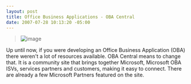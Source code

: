 ```yaml
---
layout: post
title: Office Business Applications - OBA Central
date: 2007-07-28 10:13:20 -05:00
---
```


> ![image](http://gwb.blob.core.windows.net/sdorman/WindowsLiveWriter/OfficeBusinessApplicationsOBACentral_8DEC/image_1.png)

Up until now, if you were developing an Office Business Application (OBA) there weren't a lot of resources available. OBA Central means to change that. It is a community site that brings together Microsoft, Microsoft OBA ISVs, services partners and customers, making it easy to connect. There are already a few Microsoft Partners featured on the site.
